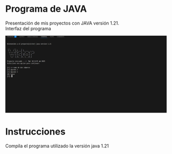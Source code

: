 
# Programa de JAVA

Presentación de mis proyectos con JAVA versión 1.21.    
Interfaz del programa


![Logo](https://github.com/Victor239A/Portafolio-de-Java/raw/main/Captura.png?raw=true)






# Instrucciones 
Compila el programa utilizado la versión java 1.21

